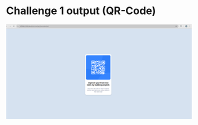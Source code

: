 # Challenge 1 output (QR-Code)

![Output for QR Code challenge](https://github.com/jossyKyalo/fullstack-QA-QE/blob/master/dev/html-css/day1/images/myOutput.png)
